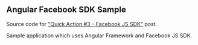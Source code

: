 ## Angular Facebook SDK Sample
Source code for ["Quick Action #3 – Facebook JS SDK"](http://blog.mateuszbrycki.com/2017/04/26/quick-action-3-facebook-js-sdk/) post.

Sample application which uses Angular Framework and Facebook JS SDK.